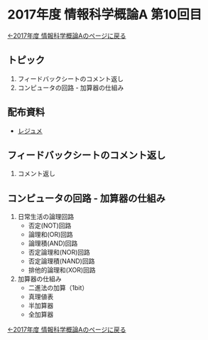 #  2017年度 情報科学概論A 第10回目

[←2017年度 情報科学概論Aのページに戻る](../2017iisA.md)

## トピック

1. フィードバックシートのコメント返し
2. コンピュータの回路 - 加算器の仕組み


## 配布資料

- [レジュメ](10/10resume.pdf)

## フィードバックシートのコメント返し

1. コメント返し

## コンピュータの回路 - 加算器の仕組み

1. 日常生活の論理回路
	- 否定(NOT)回路
	- 論理和(OR)回路
	- 論理積(AND)回路
	- 否定論理和(NOR)回路
	- 否定論理積(NAND)回路
	- 排他的論理和(XOR)回路
2. 加算器の仕組み
	- 二進法の加算（1bit）
	- 真理値表
	- 半加算器
	- 全加算器

[←2017年度 情報科学概論Aのページに戻る](../2017iisA.md)